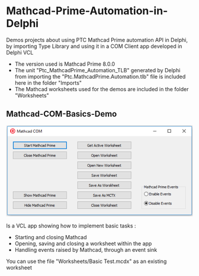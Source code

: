# Mathcad-Prime-Automation-in-Delphi
Demos projects about using PTC Mathcad Prime automation API in Delphi, by importing Type Library and using it in a COM Client app developed in Delphi VCL
- The version used is Mathcad Prime 8.0.0
- The unit "Ptc_MathcadPrime_Automation_TLB" generated by Delphi from importing the "Ptc.MathcadPrime.Automation.tlb" file is included here in the folder "Imports"
- The Mathcad worksheets used for the demos are included in the folder "Worksheets"

## Mathcad-COM-Basics-Demo
![Mathcad-COM-Basics-Demo](/Mathcad%20COM%20Basics%20Demo.png)

Is a VCL app showing how to implement basic tasks :
- Starting and closing Mathcad
- Opening, saving and closing a worksheet within the app
- Handling events raised by Mathcad, through an event sink

You can use the file "Worksheets/Basic Test.mcdx" as an existing worksheet
